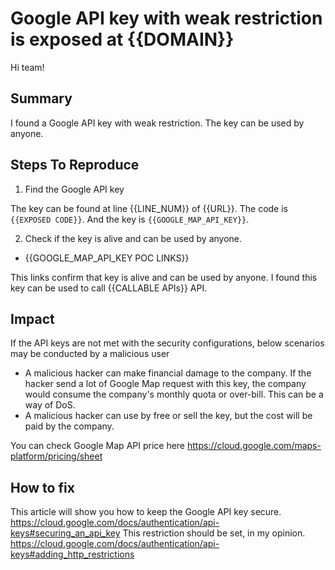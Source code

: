 # Google API key with weak restriction is exposed at {{DOMAIN}}

Hi team!

## Summary

I found a Google API key with weak restriction. The key can be used by anyone.

## Steps To Reproduce

1. Find the Google API key

The key can be found at line {{LINE_NUM}} of {{URL}}.
The code is `{{EXPOSED CODE}}`.
And the key is `{{GOOGLE_MAP_API_KEY}}`.

2. Check if the key is alive and can be used by anyone.

- {{GOOGLE_MAP_API_KEY POC LINKS}}

This links confirm that key is alive and can be used by anyone.
I found this key can be used to call {{CALLABLE APIs}} API.

## Impact

If the API keys are not met with the security configurations, below scenarios may be conducted by a malicious user

- A malicious hacker can make financial damage to the company. If the hacker send a lot of Google Map request with this key, the company would consume the company's monthly quota or over-bill. This can be a way of DoS.
- A malicious hacker can use by free or sell the key, but the cost will be paid by the company.

You can check Google Map API price here https://cloud.google.com/maps-platform/pricing/sheet

## How to fix

This article will show you how to keep the Google API key secure. https://cloud.google.com/docs/authentication/api-keys#securing_an_api_key
This restriction should be set, in my opinion. https://cloud.google.com/docs/authentication/api-keys#adding_http_restrictions
